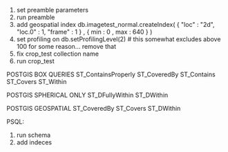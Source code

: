 1. set preamble parameters
2. run preamble
3. add geospatial index 
db.imagetest_normal.createIndex( { "loc" : "2d", "loc.0" : 1, "frame" : 1 } , { min : 0 , max :  640 } )
4. set profiling on db.setProfilingLevel(2) # this somewhat excludes above 100 for some reason... remove that
5. fix crop_test collection name
6. run crop_test

POSTGIS BOX QUERIES
ST_ContainsProperly
ST_CoveredBy
ST_Contains
ST_Covers
ST_Within

POSTGIS SPHERICAL ONLY
ST_DFullyWithin
ST_DWithin

POSTGIS GEOSPATIAL
ST_CoveredBy
ST_Covers
ST_DWithin

PSQL:
1. run schema
2. add indeces
